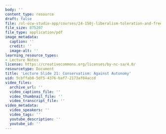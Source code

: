 ```yaml
---
body: ''
content_type: resource
draft: false
file: /ol-ocw-studio-app/courses/24-150j-liberalism-toleration-and-freedom-of-speech-fall-2023/mit24_150j_f23_lec21.pdf
file_size: 875207
file_type: application/pdf
image_metadata:
  caption: ''
  credit: ''
  image-alt: ''
learning_resource_types:
- Lecture Notes
license: https://creativecommons.org/licenses/by-nc-sa/4.0/
resourcetype: Document
title: 'Lecture Slide 21: Conservatism: Against Autonomy'
uid: 5cbffab8-5df5-4376-baf7-2173af04accd
video_files:
  archive_url: ''
  video_captions_file: ''
  video_thumbnail_file: ''
  video_transcript_file: ''
video_metadata:
  video_speakers: ''
  video_tags: ''
  youtube_description: ''
  youtube_id: ''
---
```

